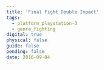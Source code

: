 ```yaml
---
title: 'Final Fight Double Impact'
tags:
  - platform_playstation-3
  - genre_fighting
digital: true
physical: false
guide: false
pending: false
date: 2016-09-04
---
```


